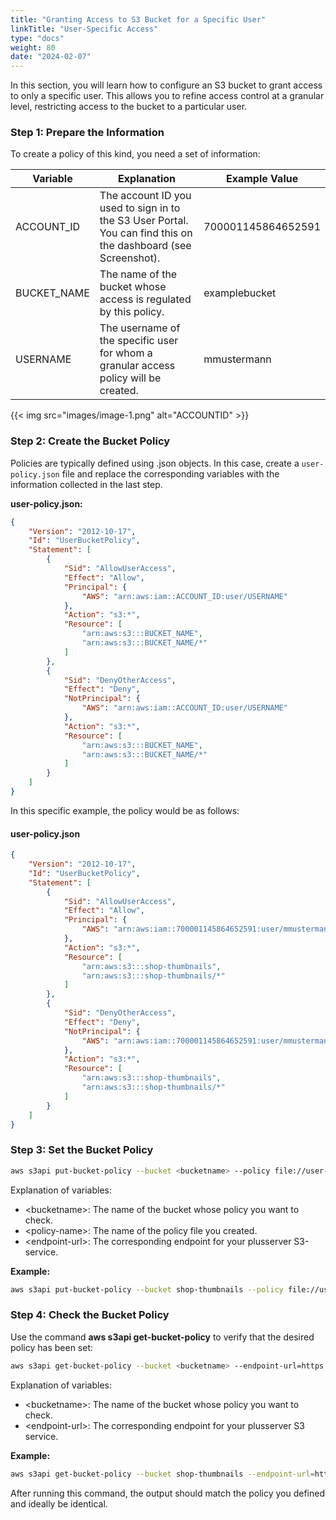 ```yaml
---
title: "Granting Access to S3 Bucket for a Specific User"
linkTitle: "User-Specific Access"
type: "docs"
weight: 80
date: "2024-02-07"
---
```


In this section, you will learn how to configure an S3 bucket to grant access to only a specific user. This allows you to refine access control at a granular level, restricting access to the bucket to a particular user.

### Step 1: Prepare the Information

To create a policy of this kind, you need a set of information:

| Variable    | Explanation                                                                                                    | Example Value      |
| ----------- | -------------------------------------------------------------------------------------------------------------- | ------------------ |
| ACCOUNT_ID  | The account ID you used to sign in to the S3 User Portal. You can find this on the dashboard (see Screenshot). | 700001145864652591 |
| BUCKET_NAME | The name of the bucket whose access is regulated by this policy.                                               | examplebucket      |
| USERNAME    | The username of the specific user for whom a granular access policy will be created.                           | mmustermann        |

{{< img src="images/image-1.png" alt="ACCOUNTID" >}}

### Step 2: Create the Bucket Policy

Policies are typically defined using .json objects. In this case, create a `user-policy.json` file and replace the corresponding variables with the information collected in the last step.

**user-policy.json:**

```json
{
    "Version": "2012-10-17",
    "Id": "UserBucketPolicy",
    "Statement": [
        {
            "Sid": "AllowUserAccess",
            "Effect": "Allow",
            "Principal": {
                "AWS": "arn:aws:iam::ACCOUNT_ID:user/USERNAME"
            },
            "Action": "s3:*",
            "Resource": [
                "arn:aws:s3:::BUCKET_NAME",
                "arn:aws:s3:::BUCKET_NAME/*"
            ]
        },
        {
            "Sid": "DenyOtherAccess",
            "Effect": "Deny",
            "NotPrincipal": {
                "AWS": "arn:aws:iam::ACCOUNT_ID:user/USERNAME"
            },
            "Action": "s3:*",
            "Resource": [
                "arn:aws:s3:::BUCKET_NAME",
                "arn:aws:s3:::BUCKET_NAME/*"
            ]
        }
    ]
}
```

In this specific example, the policy would be as follows:

#### user-policy.json

```json
{
    "Version": "2012-10-17",
    "Id": "UserBucketPolicy",
    "Statement": [
        {
            "Sid": "AllowUserAccess",
            "Effect": "Allow",
            "Principal": {
                "AWS": "arn:aws:iam::700001145864652591:user/mmustermann"
            },
            "Action": "s3:*",
            "Resource": [
                "arn:aws:s3:::shop-thumbnails",
                "arn:aws:s3:::shop-thumbnails/*"
            ]
        },
        {
            "Sid": "DenyOtherAccess",
            "Effect": "Deny",
            "NotPrincipal": {
                "AWS": "arn:aws:iam::700001145864652591:user/mmustermann"
            },
            "Action": "s3:*",
            "Resource": [
                "arn:aws:s3:::shop-thumbnails",
                "arn:aws:s3:::shop-thumbnails/*"
            ]
        }
    ]
}
```

### Step 3: Set the Bucket Policy

```bash
aws s3api put-bucket-policy --bucket <bucketname> --policy file://user-policy.json --endpoint-url=https://<endpoint-url>
```

Explanation of variables:

-   \<bucketname>: The name of the bucket whose policy you want to check.
-   \<policy-name>: The name of the policy file you created.
-   \<endpoint-url>: The corresponding endpoint for your plusserver S3-service.

**Example:**

```bash
aws s3api put-bucket-policy --bucket shop-thumbnails --policy file://user-policy.json --endpoint-url=https://s3.de-west-1.psmanaged.com
```

### Step 4: Check the Bucket Policy

Use the command **aws s3api get-bucket-policy** to verify that the desired policy has been set:

```bash
aws s3api get-bucket-policy --bucket <bucketname> --endpoint-url=https://<endpoint-url>
```

Explanation of variables:

-   \<bucketname>: The name of the bucket whose policy you want to check.
-   \<endpoint-url>: The corresponding endpoint for your plusserver S3 service.

**Example:**

```bash
aws s3api get-bucket-policy --bucket shop-thumbnails --endpoint-url=https://s3.de-west-1.psmanaged.com
```

After running this command, the output should match the policy you defined and ideally be identical.
